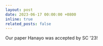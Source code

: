 ```yaml
---
layout: post
date: 2023-06-17 00:00:00 +0800
inline: true
related_posts: false
---
```


Our paper Hanayo was accepted by SC '23!
